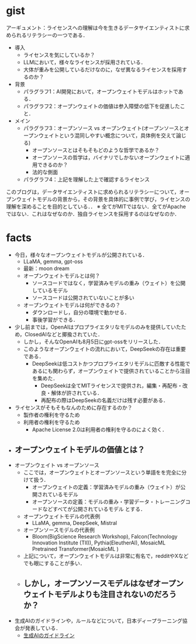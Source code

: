 # gist
アーギュメント：ライセンスへの理解は今を生きるデータサイエンティストに求められるリテラシーの一つである．
- 導入
    - ライセンスを気にしているか？
    - LLMにおいて，様々なライセンスが採用されている．
    - 大体が重みを公開しているだけなのに，なぜ異なるライセンスを採用するのか？
- 背景
    - パラグラフ1：AI開発において，オープンウェイトモデルはホットである．
    - パラグラフ2：オープンウェイトの価値は参入障壁の低下を促進したこと．
- メイン
    - パラグラフ3：オープンソース vs オープンウェイト(オープンソースとオープンウェイトという混同しやすい概念について，具体例を交えて論じる)
        - オープンソースとはそもそもどのような哲学であるか？
        - オープンソースの哲学は，バイナリでしかないオープンウェイトに適用できるのか？
        - 法的な側面
    - パラグラフ4：上記を理解した上で確認するライセンス

このブログは，データサイエンティストに求められるリテラシーについて，オープンウェイトモデルの背景から，その背景を具体的に事例で学び，ライセンスの理解を深めることを目的としている．．
※ 全てがMITではない．全てがApacheではない．これはなぜなのか．独自ライセンスを採用するのはなぜなのか．



# facts
- 今日，様々なオープンウェイトモデルが公開されている．
    - LLaMA, gemma, gpt-oss
    - 最新：moon dream
    - オープンウェイトモデルとは何？
        - ソースコードではなく，学習済みモデルの重み（ウェイト）を公開しているモデル
        - ソースコードは公開されていないことが多い
    - オープンウェイトモデルは何ができるの？
        - ダウンロードし，自分の環境で動かせる．
        - 事後学習ができる．
- 少し前までは，OpenAIはプロプライエタリなモデルのみを提供していたため，ClosedAIなどと揶揄されていた．
    - しかし，そんなOpenAIも8月5日にgpt-ossをリリースした．
    - このようなオープンウェイトの流れにおいて，DeepSeekの存在は重要である．
        - DeepSeekは低コストかつプロプライエタリモデルに匹敵する性能であるにも関わらず，オープンウェイトで提供されていることから注目を集めた．
            - DeepSeekは全てMITライセンスで提供され，編集・再配布・改良・解体が許されている．
            - 再配布の際はDeepSeekの名義だけは残す必要がある．
- ライセンスがそもそもなんのために存在するのか？
    - 製作者の権利を守るため
    - 利用者の権利を守るため
        - Apache License 2.0は利用者の権利を守るのによく効く．
- オープンウェイトモデルの価値とは？
    -
- オープンウェイト vs オープンソース
    - ここでは，オープンウェイトとオープンソースという単語をを完全に分けて扱う．
        - オープンウェイトの定義：学習済みモデルの重み（ウェイト）が公開されているモデル
        - オープンソースの定義：モデルの重み・学習データ・トレーニングコードなどすべてが公開されているモデル
        とする．
    - オープンウェイトモデルの代表例
        - LLaMA, gemma, DeepSeek, Mistral
    - オープンソースモデルの代表例
        - Bloom(BigScience Research Workshop), Falcon(Technology Innovation Institute (TII)), Pythia(EleutherAI), MosaicML Pretrained Transformer(MosaicML )
    - 上記について，オープンウェイトモデルは非常に有名で，redditやXなどでも眼にすることが多い．
    - しかし，オープンソースモデルはなぜオープンウェイトモデルよりも注目されないのだろうか？
        -
- 生成AIのガイドラインや，ルールなどについて，日本ディープラーニング協会が発表している．
    - [生成AIのガイドライン](https://www.jdla.org/document/)
